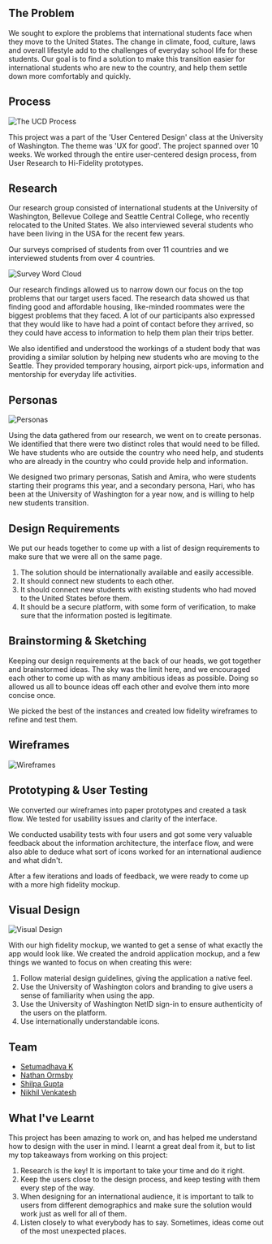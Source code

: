 ## The Problem

We sought to explore the problems that international students face when they move to the United States. The change in climate, food, culture, laws and overall lifestyle add to the challenges of everyday school life for these students. Our goal is to find a solution to make this transition easier for international students who are new to the country, and help them settle down more comfortably and quickly.

## Process

![The UCD Process](assets/img/projects/uwise/process-1.png)

This project was a part of the 'User Centered Design' class at the University of Washington. The theme was 'UX for good'. The project spanned over 10 weeks. We worked through the entire user-centered design process, from User Research to Hi-Fidelity prototypes.

## Research

Our research group consisted of international students at the University of Washington, Bellevue College and Seattle Central College, who recently relocated to the United States. We also interviewed several students who have been living in the USA for the recent few years.

Our surveys comprised of students from over 11 countries and we interviewed students from over 4 countries.

![Survey Word Cloud](assets/img/projects/uwise/research-1.png)

Our research findings allowed us to narrow down our focus on the top problems that our target users faced. The research data showed us that finding good and affordable housing, like-minded roommates were the biggest problems that they faced. A lot of our participants also expressed that they would like to have had a point of contact before they arrived, so they could have access to information to help them plan their trips better.

We also identified and understood the workings of a student body that was providing a similar solution by helping new students who are moving to the Seattle. They provided temporary housing, airport pick-ups, information and mentorship for everyday life activities.

## Personas

![Personas](assets/img/projects/uwise/personas-2.png)

Using the data gathered from our research, we went on to create personas. We identified that there were two distinct roles that would need to be filled. We have students who are outside the country who need help, and students who are already in the country who could provide help and information.

We designed two primary personas, Satish and Amira, who were students starting their programs this year, and a secondary persona, Hari, who has been at the University of Washington for a year now, and is willing to help new students transition.

## Design Requirements

We put our heads together to come up with a list of design requirements to make sure that we were all on the same page.

1. The solution should be internationally available and easily accessible.
2. It should connect new students to each other.
3. It should connect new students with existing students who had moved to the United States before them.
4. It should be a secure platform, with some form of verification, to make sure that the information posted is legitimate.

## Brainstorming & Sketching

Keeping our design requirements at the back of our heads, we got together and brainstormed ideas. The sky was the limit here, and we encouraged each other to come up with as many ambitious ideas as possible. Doing so allowed us all to bounce ideas off each other and evolve them into more concise once. 

We picked the best of the instances and created low fidelity wireframes to refine and test them.

## Wireframes

![Wireframes](assets/img/projects/uwise/wireframes-1.jpg)

## Prototyping & User Testing

We converted our wireframes into paper prototypes and created a task flow. We tested for usability issues and clarity of the interface.

We conducted usability tests with four users and got some very valuable feedback about the information architecture, the interface flow, and were also able to deduce what sort of icons worked for an international audience and what didn't.

After a few iterations and loads of feedback, we were ready to come up with a more high fidelity mockup.

## Visual Design

![Visual Design](assets/img/projects/uwise/hi-fidelity-1.png)

With our high fidelity mockup, we wanted to get a sense of what exactly the app would look like. We created the android application mockup, and a few things we wanted to focus on when creating this were:

1. Follow material design guidelines, giving the application a native feel.
2. Use the University of Washington colors and branding to give users a sense of familiarity when using the app.
3. Use the University of Washington NetID sign-in to ensure authenticity of the users on the platform.
4. Use internationally understandable icons.

## Team

<div class="team">
<ul>
<li><a target="_blank" href="https://www.linkedin.com/in/setumadhavagk">Setumadhava K</a></li>
<li><a target="_blank" href="https://twitter.com/nathan_ormsby">Nathan Ormsby</a></li>
<li><a target="_blank" href="#" onclick="return false;">Shilpa Gupta</a></li>
<li><a href="#" href="https://www.linkedin.com/in/nvenk">Nikhil Venkatesh</a></li>
</ul>
</div>

## What I've Learnt

This project has been amazing to work on, and has helped me understand how to design with the user in mind. I learnt a great deal from it, but to list my top takeaways from working on this project:

1. Research is the key! It is important to take your time and do it right.
2. Keep the users close to the design process, and keep testing with them every step of the way.
3. When designing for an international audience, it is important to talk to users from different demographics and make sure the solution would work just as well for all of them.
4. Listen closely to what everybody has to say. Sometimes, ideas come out of the most unexpected places.